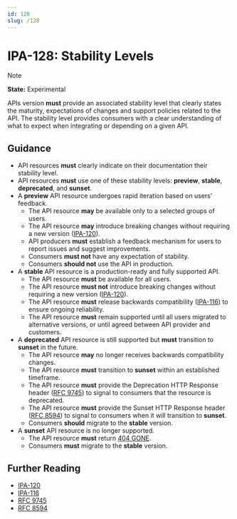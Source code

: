 ```yaml
---
id: 128
slug: /128
---
```


# IPA-128: Stability Levels

> [!NOTE]  
> **State:** Experimental

APIs version **must** provide an associated stability level that clearly states
the maturity, expectations of changes and support policies related to the API.
The stability level provides consumers with a clear understanding of what to
expect when integrating or depending on a given API.

## Guidance

- API resources **must** clearly indicate on their documentation their stability
  level.
- API resources **must** use one of these stability levels: **preview**,
  **stable**, **deprecated**, and **sunset**.
- A **preview** API resource undergoes rapid iteration based on users' feedback.
  - The API resource **may** be available only to a selected groups of users.
  - The API resource **may** introduce breaking changes without requiring a new
    version ([IPA-120](0120.md)).
  - API producers **must** establish a feedback mechanism for users to report
    issues and suggest improvements.
  - Consumers **must not** have any expectation of stability.
  - Consumers **should not** use the API in production.
- A **stable** API resource is a production-ready and fully supported API.
  - The API resource **must** be available for all users.
  - The API resource **must not** introduce breaking changes without requiring a
    new version ([IPA-120](0120.md)).
  - The API resource **must** release backwards compatibility
    ([IPA-116](0116.md)) to ensure ongoing reliability.
  - The API resource **must** remain supported until all users migrated to
    alternative versions, or until agreed between API provider and customers.
- A **deprecated** API resource is still supported but **must** transition to
  **sunset** in the future.
  - The API resource **may** no longer receives backwards compatibility changes.
  - The API resource **must** transition to **sunset** within an established
    timeframe.
  - The API resource **must** provide the Deprecation HTTP Response header
    ([RFC 9745](https://datatracker.ietf.org/doc/rfc9745/)) to signal to
    consumers that the resource is deprecated.
  - The API resource **must** provide the Sunset HTTP Response header
    ([RFC 8594](https://datatracker.ietf.org/doc/html/rfc8594)) to signal to
    consumers when it will transition to **sunset**.
  - Consumers **should** migrate to the **stable** version.
- A **sunset** API resource is no longer supported.
  - The API resource **must** return
    [404 GONE](https://developer.mozilla.org/en-US/docs/Web/HTTP/Reference/Status/410).
  - Consumers **must** migrate to the **stable** version.

## Further Reading

- [IPA-120](0120.md)
- [IPA-116](0116.md)
- [RFC 9745](https://datatracker.ietf.org/doc/rfc9745/)
- [RFC 8594](https://datatracker.ietf.org/doc/html/rfc8594)
